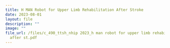 ```yaml
---
title: H MAN Robot for Upper Limb Rehabilitation After Stroke
date: 2023-08-01
layout: file
description: ""
image: ""
file_url: /files/c_490_ttsh_nhip 2023_h man robot for upper limb rehabilitation
  after st.pdf
---
```

